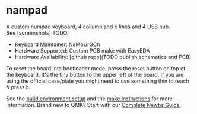 # nampad


A custom numpad keyboard, 4 collumn and 6 lines and 4 USB hub.  
See [screenshots] TODO.

* Keyboard Maintainer: [NaMoUrGCh](https://github.com/NaMoUrGCh)
* Hardware Supported: Custom PCB make with EasyEDA 
* Hardware Availability: [github repo](TODO publish schematics and PCB)


To reset the board into bootloader mode, press the reset button on top of the keyboard. It's the tiny button to the upper left of the board. If you are using the official case/plate you might need to use something thin to reach & press it.

See the [build environment setup](https://docs.qmk.fm/#/getting_started_build_tools) and the [make instructions](https://docs.qmk.fm/#/getting_started_make_guide) for more information. Brand new to QMK? Start with our [Complete Newbs Guide](https://docs.qmk.fm/#/newbs).
